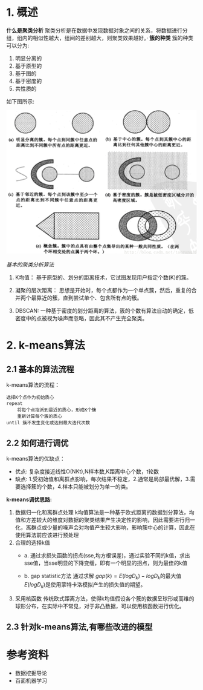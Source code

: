 # 1. 概述
**什么是聚类分析**
聚类分析是在数据中发现数据对象之间的关系，将数据进行分组，组内的相似性越大，组间的差别越大，则聚类效果越好。·
**簇的种类**
簇的种类可以分为:
1. 明显分离的
2. 基于原型的
3. 基于图的
4. 基于密度的
5. 共性质的

如下图所示:

![簇类型](resource/5.1.png)


*基本的聚类分析算法*
1. K均值：
基于原型的、划分的距离技术，它试图发现用户指定个数(K)的簇。

2. 凝聚的层次距离：
思想是开始时，每个点都作为一个单点簇，然后，重复的合并两个最靠近的簇，直到尝试单个、包含所有点的簇。

3. DBSCAN:
一种基于密度的划分距离的算法，簇的个数有算法自动的确定，低密度中的点被视为噪声而忽略，因此其不产生完全聚类。

# 2. k-means算法

## 2.1 基本的算法流程

k-means算法的流程：
```
选择K个点作为初始质心  
repeat  
    将每个点指派到最近的质心，形成K个簇  
    重新计算每个簇的质心  
until 簇不发生变化或达到最大迭代次数  
```

## 2.2 如何进行调优
k-means算法的优缺点：
- 优点: 复杂度接近线性O(NKt),N样本数,K距离中心个数，t轮数
- 缺点: 1.受初始值和离群点影响，每次结果不稳定，2.通常是局部最优解，3.需要选择簇的个数，4.样本只能被划分为单一的类。

**k-means调优思路:**

1. 数据归一化和离群点处理
   k均值算法是一种基于欧式距离的数据划分算法，均值和方差较大的维度对数据的聚类结果产生决定性的影响，因此需要进行归一化，离群点或少量的噪声会对均值产生较大影响，影响簇中心的计算，因此在使用算法前应该进行预处理
2. 合理的选择k值
   - a. 通过求损失函数的拐点(sse,均方根误差)，通过实验不同的k值，求出sse值，当sse明显的下降变缓，即有一个明显的拐点，则为最佳的k值

   - b. gap statistic方法 
     通过求解 $gap(k) = E(logD_k) - logD_k$的最大值
     $E(logD_k)$是使用蒙特卡洛模拟产生的损失值的期望。
3. 采用核函数
   传统欧式距离方法，使得k均值假设各个簇的数据呈球形或高维的球形分布，在实际中不常见，对于非凸数据，可以使用核函数进行优化。

## 2.3 针对k-means算法,有哪些改进的模型






# 参考资料
- 数据挖掘导论
- 百面机器学习
